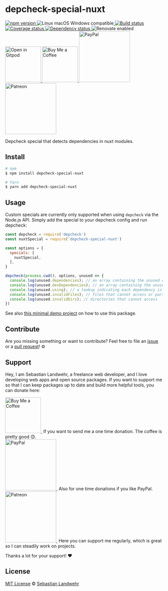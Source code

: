 <!-- TITLE/ -->
# depcheck-special-nuxt
<!-- /TITLE -->

<!-- BADGES/ -->
  <p>
    <a href="https://npmjs.org/package/depcheck-special-nuxt">
      <img
        src="https://img.shields.io/npm/v/depcheck-special-nuxt.svg"
        alt="npm version"
      >
    </a><img src="https://img.shields.io/badge/os-linux%20%7C%C2%A0macos%20%7C%C2%A0windows-blue" alt="Linux macOS Windows compatible"><a href="https://github.com/dword-design/depcheck-special-nuxt/actions">
      <img
        src="https://github.com/dword-design/depcheck-special-nuxt/workflows/build/badge.svg"
        alt="Build status"
      >
    </a><a href="https://codecov.io/gh/dword-design/depcheck-special-nuxt">
      <img
        src="https://codecov.io/gh/dword-design/depcheck-special-nuxt/branch/master/graph/badge.svg"
        alt="Coverage status"
      >
    </a><a href="https://david-dm.org/dword-design/depcheck-special-nuxt">
      <img src="https://img.shields.io/david/dword-design/depcheck-special-nuxt" alt="Dependency status">
    </a><img src="https://img.shields.io/badge/renovate-enabled-brightgreen" alt="Renovate enabled"><br/><a href="https://gitpod.io/#https://github.com/dword-design/depcheck-special-nuxt">
      <img
        src="https://gitpod.io/button/open-in-gitpod.svg"
        alt="Open in Gitpod"
        width="114"
      >
    </a><a href="https://www.buymeacoffee.com/dword">
      <img
        src="https://www.buymeacoffee.com/assets/img/guidelines/download-assets-sm-2.svg"
        alt="Buy Me a Coffee"
        width="114"
      >
    </a><a href="https://paypal.me/SebastianLandwehr">
      <img
        src="https://sebastianlandwehr.com/images/paypal.svg"
        alt="PayPal"
        width="163"
      >
    </a><a href="https://www.patreon.com/dworddesign">
      <img
        src="https://sebastianlandwehr.com/images/patreon.svg"
        alt="Patreon"
        width="163"
      >
    </a>
</p>
<!-- /BADGES -->

<!-- DESCRIPTION/ -->
Depcheck special that detects dependencies in nuxt modules.
<!-- /DESCRIPTION -->

<!-- INSTALL/ -->
## Install

```bash
# npm
$ npm install depcheck-special-nuxt

# Yarn
$ yarn add depcheck-special-nuxt
```
<!-- /INSTALL -->

## Usage

Custom specials are currently only supported when using `depcheck` via the Node.js API. Simply add the special to your depcheck config and run depcheck:

```js
const depcheck = require('depcheck')
const nuxtSpecial = require('depcheck-special-nuxt')

const options = {
  specials: [
    nuxtSpecial,
  ],
}

depcheck(process.cwd(), options, unused => {
  console.log(unused.dependencies); // an array containing the unused dependencies
  console.log(unused.devDependencies); // an array containing the unused devDependencies
  console.log(unused.using); // a lookup indicating each dependency is used by which files
  console.log(unused.invalidFiles); // files that cannot access or parse
  console.log(unused.invalidDirs); // directories that cannot access
})
```

See also [this minimal demo project](https://github.com/dword-design/demo-depcheck-special-nuxt) on how to use this package.

<!-- LICENSE/ -->
## Contribute

Are you missing something or want to contribute? Feel free to file an [issue](https://github.com/dword-design/depcheck-special-nuxt/issues) or a [pull request](https://github.com/dword-design/depcheck-special-nuxt/pulls)! ⚙️

## Support

Hey, I am Sebastian Landwehr, a freelance web developer, and I love developing web apps and open source packages. If you want to support me so that I can keep packages up to date and build more helpful tools, you can donate here:

<p>
  <a href="https://www.buymeacoffee.com/dword">
    <img
      src="https://www.buymeacoffee.com/assets/img/guidelines/download-assets-sm-2.svg"
      alt="Buy Me a Coffee"
      width="114"
    >
  </a>&nbsp;If you want to send me a one time donation. The coffee is pretty good 😊.<br/>
  <a href="https://paypal.me/SebastianLandwehr">
    <img
      src="https://sebastianlandwehr.com/images/paypal.svg"
      alt="PayPal"
      width="163"
    >
  </a>&nbsp;Also for one time donations if you like PayPal.<br/>
  <a href="https://www.patreon.com/dworddesign">
    <img
      src="https://sebastianlandwehr.com/images/patreon.svg"
      alt="Patreon"
      width="163"
    >
  </a>&nbsp;Here you can support me regularly, which is great so I can steadily work on projects.
</p>

Thanks a lot for your support! ❤️

## License

[MIT License](https://opensource.org/licenses/MIT) © [Sebastian Landwehr](https://sebastianlandwehr.com)
<!-- /LICENSE -->
